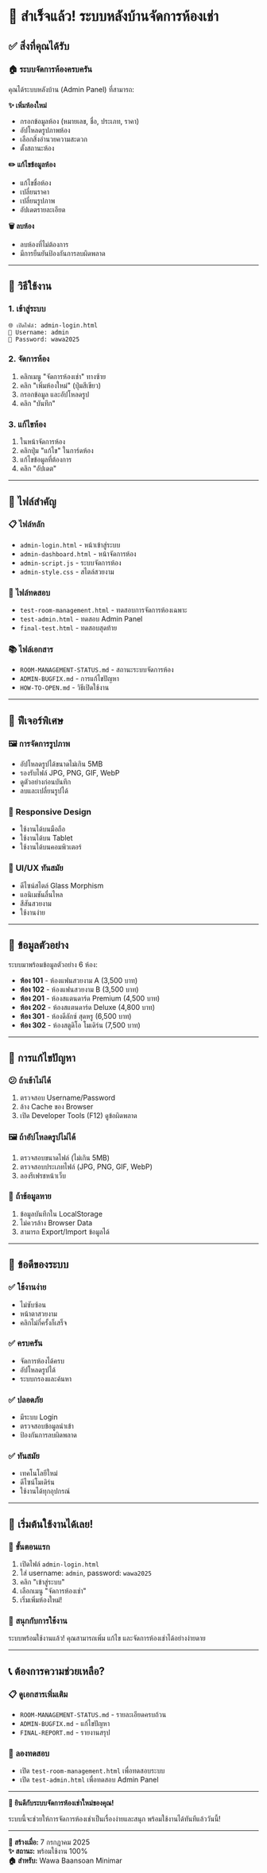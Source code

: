 # 🎉 สำเร็จแล้ว! ระบบหลังบ้านจัดการห้องเช่า

## ✅ **สิ่งที่คุณได้รับ**

### 🏠 **ระบบจัดการห้องครบครัน**
คุณได้ระบบหลังบ้าน (Admin Panel) ที่สามารถ:

**✨ เพิ่มห้องใหม่**
- กรอกข้อมูลห้อง (หมายเลข, ชื่อ, ประเภท, ราคา)
- อัปโหลดรูปภาพห้อง
- เลือกสิ่งอำนวยความสะดวก
- ตั้งสถานะห้อง

**✏️ แก้ไขข้อมูลห้อง**
- แก้ไขชื่อห้อง
- เปลี่ยนราคา
- เปลี่ยนรูปภาพ
- อัปเดตรายละเอียด

**🗑️ ลบห้อง**
- ลบห้องที่ไม่ต้องการ
- มีการยืนยันป้องกันการลบผิดพลาด

---

## 🚀 **วิธีใช้งาน**

### 1. **เข้าสู่ระบบ**
```
🌐 เปิดไฟล์: admin-login.html
👤 Username: admin
🔑 Password: wawa2025
```

### 2. **จัดการห้อง**
1. คลิกเมนู "จัดการห้องเช่า" ทางซ้าย
2. คลิก "เพิ่มห้องใหม่" (ปุ่มสีเขียว)
3. กรอกข้อมูล และอัปโหลดรูป
4. คลิก "บันทึก"

### 3. **แก้ไขห้อง**
1. ในหน้าจัดการห้อง
2. คลิกปุ่ม "แก้ไข" ในการ์ดห้อง
3. แก้ไขข้อมูลที่ต้องการ
4. คลิก "อัปเดต"

---

## 📁 **ไฟล์สำคัญ**

### 📋 **ไฟล์หลัก**
- `admin-login.html` - หน้าเข้าสู่ระบบ
- `admin-dashboard.html` - หน้าจัดการห้อง
- `admin-script.js` - ระบบจัดการห้อง
- `admin-style.css` - สไตล์สวยงาม

### 🧪 **ไฟล์ทดสอบ**
- `test-room-management.html` - ทดสอบการจัดการห้องเฉพาะ
- `test-admin.html` - ทดสอบ Admin Panel
- `final-test.html` - ทดสอบสุดท้าย

### 📚 **ไฟล์เอกสาร**
- `ROOM-MANAGEMENT-STATUS.md` - สถานะระบบจัดการห้อง
- `ADMIN-BUGFIX.md` - การแก้ไขปัญหา
- `HOW-TO-OPEN.md` - วิธีเปิดใช้งาน

---

## 🎯 **ฟีเจอร์พิเศษ**

### 🖼️ **การจัดการรูปภาพ**
- อัปโหลดรูปได้ขนาดไม่เกิน 5MB
- รองรับไฟล์ JPG, PNG, GIF, WebP
- ดูตัวอย่างก่อนบันทึก
- ลบและเปลี่ยนรูปได้

### 📱 **Responsive Design**
- ใช้งานได้บนมือถือ
- ใช้งานได้บน Tablet
- ใช้งานได้บนคอมพิวเตอร์

### 🎨 **UI/UX ทันสมัย**
- ดีไซน์สไตล์ Glass Morphism
- แอนิเมชันลื่นไหล
- สีสันสวยงาม
- ใช้งานง่าย

---

## 💾 **ข้อมูลตัวอย่าง**

ระบบมาพร้อมข้อมูลตัวอย่าง 6 ห้อง:
- **ห้อง 101** - ห้องแฟนสวยงาม A (3,500 บาท)
- **ห้อง 102** - ห้องแฟนสวยงาม B (3,500 บาท)
- **ห้อง 201** - ห้องสแตนดาร์ด Premium (4,500 บาท)
- **ห้อง 202** - ห้องสแตนดาร์ด Deluxe (4,800 บาท)
- **ห้อง 301** - ห้องดีลักซ์ สุดหรู (6,500 บาท)
- **ห้อง 302** - ห้องสตูดิโอ โมเดิร์น (7,500 บาท)

---

## 🔧 **การแก้ไขปัญหา**

### 😕 **ถ้าเข้าไม่ได้**
1. ตรวจสอบ Username/Password
2. ล้าง Cache ของ Browser
3. เปิด Developer Tools (F12) ดูข้อผิดพลาด

### 🖼️ **ถ้าอัปโหลดรูปไม่ได้**
1. ตรวจสอบขนาดไฟล์ (ไม่เกิน 5MB)
2. ตรวจสอบประเภทไฟล์ (JPG, PNG, GIF, WebP)
3. ลองรีเฟรชหน้าเว็บ

### 💾 **ถ้าข้อมูลหาย**
1. ข้อมูลบันทึกใน LocalStorage
2. ไม่ควรล้าง Browser Data
3. สามารถ Export/Import ข้อมูลได้

---

## 🌟 **ข้อดีของระบบ**

### ✅ **ใช้งานง่าย**
- ไม่ซับซ้อน
- หน้าตาสวยงาม
- คลิกไม่กี่ครั้งก็เสร็จ

### ✅ **ครบครัน**
- จัดการห้องได้ครบ
- อัปโหลดรูปได้
- ระบบกรองและค้นหา

### ✅ **ปลอดภัย**
- มีระบบ Login
- ตรวจสอบข้อมูลนำเข้า
- ป้องกันการลบผิดพลาด

### ✅ **ทันสมัย**
- เทคโนโลยีใหม่
- ดีไซน์โมเดิร์น
- ใช้งานได้ทุกอุปกรณ์

---

## 🚀 **เริ่มต้นใช้งานได้เลย!**

### 🎯 **ขั้นตอนแรก**
1. เปิดไฟล์ `admin-login.html`
2. ใส่ username: `admin`, password: `wawa2025`
3. คลิก "เข้าสู่ระบบ"
4. เลือกเมนู "จัดการห้องเช่า"
5. เริ่มเพิ่มห้องใหม่!

### 🎉 **สนุกกับการใช้งาน**
ระบบพร้อมใช้งานแล้ว! คุณสามารถเพิ่ม แก้ไข และจัดการห้องเช่าได้อย่างง่ายดาย

---

## 📞 **ต้องการความช่วยเหลือ?**

### 📋 **ดูเอกสารเพิ่มเติม**
- `ROOM-MANAGEMENT-STATUS.md` - รายละเอียดครบถ้วน
- `ADMIN-BUGFIX.md` - แก้ไขปัญหา
- `FINAL-REPORT.md` - รายงานสรุป

### 🧪 **ลองทดสอบ**
- เปิด `test-room-management.html` เพื่อทดสอบระบบ
- เปิด `test-admin.html` เพื่อทดสอบ Admin Panel

---

**🎊 ยินดีกับระบบจัดการห้องเช่าใหม่ของคุณ!**

ระบบนี้จะช่วยให้การจัดการห้องเช่าเป็นเรื่องง่ายและสนุก พร้อมใช้งานได้ทันทีแล้ววันนี้!

---

**📅 สร้างเมื่อ:** 7 กรกฎาคม 2025  
**✨ สถานะ:** พร้อมใช้งาน 100%  
**🏠 สำหรับ:** Wawa Baansoan Minimar
